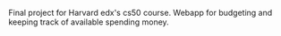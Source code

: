 Final project for Harvard edx's cs50 course. Webapp for budgeting and keeping
track of available spending money.
